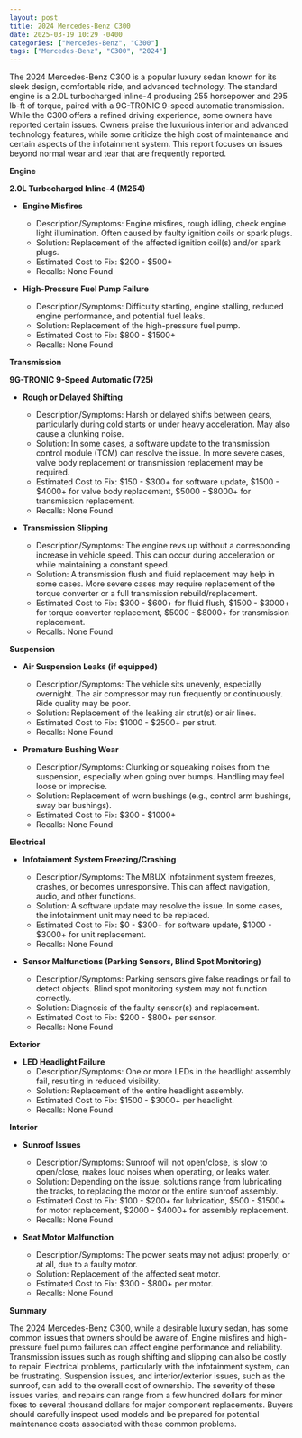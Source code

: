 ```yaml
---
layout: post
title: 2024 Mercedes-Benz C300
date: 2025-03-19 10:29 -0400
categories: ["Mercedes-Benz", "C300"]
tags: ["Mercedes-Benz", "C300", "2024"]
---
```

The 2024 Mercedes-Benz C300 is a popular luxury sedan known for its sleek design, comfortable ride, and advanced technology. The standard engine is a 2.0L turbocharged inline-4 producing 255 horsepower and 295 lb-ft of torque, paired with a 9G-TRONIC 9-speed automatic transmission. While the C300 offers a refined driving experience, some owners have reported certain issues. Owners praise the luxurious interior and advanced technology features, while some criticize the high cost of maintenance and certain aspects of the infotainment system. This report focuses on issues beyond normal wear and tear that are frequently reported.

**Engine**

**2.0L Turbocharged Inline-4 (M254)**

*   **Engine Misfires**
    *   Description/Symptoms: Engine misfires, rough idling, check engine light illumination. Often caused by faulty ignition coils or spark plugs.
    *   Solution: Replacement of the affected ignition coil(s) and/or spark plugs.
    *   Estimated Cost to Fix: $200 - $500+
    *   Recalls: None Found

*   **High-Pressure Fuel Pump Failure**
    *   Description/Symptoms: Difficulty starting, engine stalling, reduced engine performance, and potential fuel leaks.
    *   Solution: Replacement of the high-pressure fuel pump.
    *   Estimated Cost to Fix: $800 - $1500+
    *   Recalls: None Found

**Transmission**

**9G-TRONIC 9-Speed Automatic (725)**

*   **Rough or Delayed Shifting**
    *   Description/Symptoms: Harsh or delayed shifts between gears, particularly during cold starts or under heavy acceleration. May also cause a clunking noise.
    *   Solution: In some cases, a software update to the transmission control module (TCM) can resolve the issue. In more severe cases, valve body replacement or transmission replacement may be required.
    *   Estimated Cost to Fix: $150 - $300+ for software update, $1500 - $4000+ for valve body replacement, $5000 - $8000+ for transmission replacement.
    *   Recalls: None Found

*   **Transmission Slipping**
    *   Description/Symptoms: The engine revs up without a corresponding increase in vehicle speed. This can occur during acceleration or while maintaining a constant speed.
    *   Solution: A transmission flush and fluid replacement may help in some cases. More severe cases may require replacement of the torque converter or a full transmission rebuild/replacement.
    *   Estimated Cost to Fix: $300 - $600+ for fluid flush, $1500 - $3000+ for torque converter replacement, $5000 - $8000+ for transmission replacement.
    *   Recalls: None Found

**Suspension**

*   **Air Suspension Leaks (if equipped)**
    *   Description/Symptoms: The vehicle sits unevenly, especially overnight. The air compressor may run frequently or continuously. Ride quality may be poor.
    *   Solution: Replacement of the leaking air strut(s) or air lines.
    *   Estimated Cost to Fix: $1000 - $2500+ per strut.
    *   Recalls: None Found

*   **Premature Bushing Wear**
    * Description/Symptoms: Clunking or squeaking noises from the suspension, especially when going over bumps. Handling may feel loose or imprecise.
    * Solution: Replacement of worn bushings (e.g., control arm bushings, sway bar bushings).
    * Estimated Cost to Fix: $300 - $1000+
    * Recalls: None Found

**Electrical**

*   **Infotainment System Freezing/Crashing**
    *   Description/Symptoms: The MBUX infotainment system freezes, crashes, or becomes unresponsive. This can affect navigation, audio, and other functions.
    *   Solution: A software update may resolve the issue. In some cases, the infotainment unit may need to be replaced.
    *   Estimated Cost to Fix: $0 - $300+ for software update, $1000 - $3000+ for unit replacement.
    *   Recalls: None Found

*   **Sensor Malfunctions (Parking Sensors, Blind Spot Monitoring)**
    *   Description/Symptoms: Parking sensors give false readings or fail to detect objects. Blind spot monitoring system may not function correctly.
    *   Solution: Diagnosis of the faulty sensor(s) and replacement.
    *   Estimated Cost to Fix: $200 - $800+ per sensor.
    *   Recalls: None Found

**Exterior**

*   **LED Headlight Failure**
    *   Description/Symptoms: One or more LEDs in the headlight assembly fail, resulting in reduced visibility.
    *   Solution: Replacement of the entire headlight assembly.
    *   Estimated Cost to Fix: $1500 - $3000+ per headlight.
    *   Recalls: None Found

**Interior**

*   **Sunroof Issues**
    *   Description/Symptoms: Sunroof will not open/close, is slow to open/close, makes loud noises when operating, or leaks water.
    *   Solution: Depending on the issue, solutions range from lubricating the tracks, to replacing the motor or the entire sunroof assembly.
    *   Estimated Cost to Fix: $100 - $200+ for lubrication, $500 - $1500+ for motor replacement, $2000 - $4000+ for assembly replacement.
    *   Recalls: None Found

*   **Seat Motor Malfunction**
    *   Description/Symptoms: The power seats may not adjust properly, or at all, due to a faulty motor.
    *   Solution: Replacement of the affected seat motor.
    *   Estimated Cost to Fix: $300 - $800+ per motor.
    *   Recalls: None Found

**Summary**

The 2024 Mercedes-Benz C300, while a desirable luxury sedan, has some common issues that owners should be aware of. Engine misfires and high-pressure fuel pump failures can affect engine performance and reliability. Transmission issues such as rough shifting and slipping can also be costly to repair. Electrical problems, particularly with the infotainment system, can be frustrating. Suspension issues, and interior/exterior issues, such as the sunroof, can add to the overall cost of ownership. The severity of these issues varies, and repairs can range from a few hundred dollars for minor fixes to several thousand dollars for major component replacements. Buyers should carefully inspect used models and be prepared for potential maintenance costs associated with these common problems.

